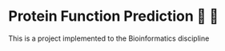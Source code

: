 # Protein Function Prediction :seedling: :microscope:

This is a project implemented to the Bioinformatics discipline
